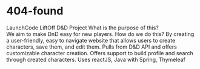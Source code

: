 # 404-found
LaunchCode LiftOff D&amp;D Project
What is the purpose of this?    
    We aim to make DnD easy for new players.
How do we do this?
By creating a user-friendly, easy to navigate website that allows users to 
create characters, save them, and edit them.
Pulls from D&D API and offers customizable character creation.
Offers support to build profile and search through created characters.
Uses reactJS, Java with Spring, Thymeleaf
